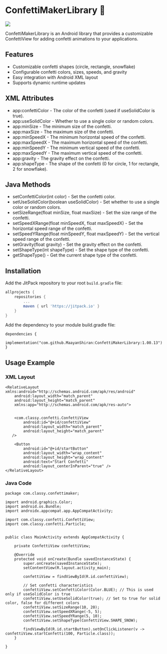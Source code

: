 # ConfettiMakerLibrary 🎉

[![](https://jitpack.io/v/MaayanShiran/ConfettiMaker_20.svg)](https://jitpack.io/#MaayanShiran/ConfettiMaker_20)


ConfettiMakerLibrary is an Android library that provides a customizable ConfettiView for adding confetti animations to your applications.

## Features

- Customizable confetti shapes (circle, rectangle, snowflake)
- Configurable confetti colors, sizes, speeds, and gravity
- Easy integration with Android XML layout
- Supports dynamic runtime updates

## XML Attributes

- app:confettiColor - The color of the confetti (used if useSolidColor is true).
- app:useSolidColor - Whether to use a single color or random colors.
- app:minSize - The minimum size of the confetti.
- app:maxSize - The maximum size of the confetti.
- app:minSpeedX - The minimum horizontal speed of the confetti.
- app:maxSpeedX - The maximum horizontal speed of the confetti.
- app:minSpeedY - The minimum vertical speed of the confetti.
- app:maxSpeedY - The maximum vertical speed of the confetti.
- app:gravity - The gravity effect on the confetti.
- app:shapeType - The shape of the confetti (0 for circle, 1 for rectangle, 2 for snowflake).

## Java Methods

- setConfettiColor(int color) - Set the confetti color.
- setUseSolidColor(boolean useSolidColor) - Set whether to use a single color or random colors.
- setSizeRange(float minSize, float maxSize) - Set the size range of the confetti.
- setSpeedXRange(float minSpeedX, float maxSpeedX) - Set the horizontal speed range of the confetti.
- setSpeedYRange(float minSpeedY, float maxSpeedY) - Set the vertical speed range of the confetti.
- setGravity(float gravity) - Set the gravity effect on the confetti.
- setShapeType(int shapeType) - Set the shape type of the confetti.
- getShapeType() - Get the current shape type of the confetti.

## Installation

Add the JitPack repository to your root `build.gradle` file:

```gradle
allprojects {
    repositories {
        ...
        maven { url 'https://jitpack.io' }
    }
}
```

Add the dependency to your module build.gradle file:
```
dependencies {
    implementation("com.github.MaayanShiran:ConfettiMakerLibrary:1.00.13")
}
```
## Usage Example

### XML Layout
```
<RelativeLayout xmlns:android="http://schemas.android.com/apk/res/android"
    android:layout_width="match_parent"
    android:layout_height="match_parent"
    xmlns:app="http://schemas.android.com/apk/res-auto">


    <com.classy.confetti.ConfettiView
        android:id="@+id/confettiView"
        android:layout_width="match_parent"
        android:layout_height="match_parent"
   />

    <Button
        android:id="@+id/startButton"
        android:layout_width="wrap_content"
        android:layout_height="wrap_content"
        android:text="Start Confetti"
        android:layout_centerInParent="true" />
</RelativeLayout>

```

### Java Code
```
package com.classy.confettimaker;

import android.graphics.Color;
import android.os.Bundle;
import androidx.appcompat.app.AppCompatActivity;

import com.classy.confetti.ConfettiView;
import com.classy.confetti.Particle;


public class MainActivity extends AppCompatActivity {

    private ConfettiView confettiView;

    @Override
    protected void onCreate(Bundle savedInstanceState) {
        super.onCreate(savedInstanceState);
        setContentView(R.layout.activity_main);

        confettiView = findViewById(R.id.confettiView);

        // Set confetti characteristics
        confettiView.setConfettiColor(Color.BLUE); // This is used only if useSolidColor is true
        confettiView.setUseSolidColor(true); // Set to true for solid color, false for different colors
        confettiView.setSizeRange(10, 20);
        confettiView.setSpeedXRange(-5, 5);
        confettiView.setSpeedYRange(5, 10);
        confettiView.setShapeType(ConfettiView.SHAPE_SNOW);

        findViewById(R.id.startButton).setOnClickListener(v -> confettiView.startConfetti(100, Particle.class));
    }

}

```

